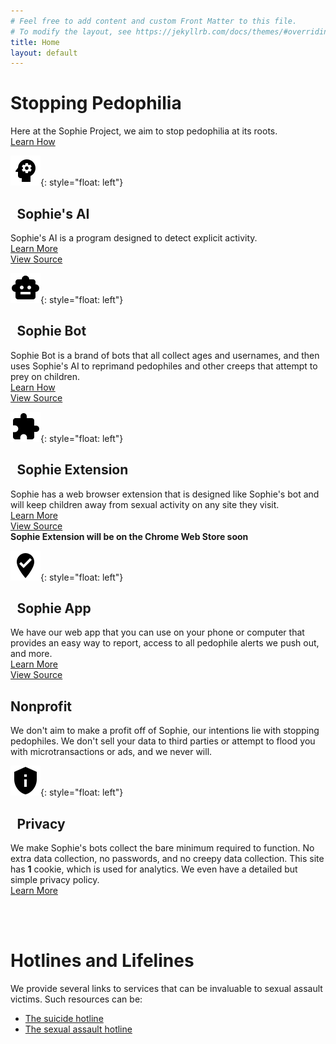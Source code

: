 ```yaml
---
# Feel free to add content and custom Front Matter to this file.
# To modify the layout, see https://jekyllrb.com/docs/themes/#overriding-theme-defaults
title: Home
layout: default
---
```

# Stopping Pedophilia
Here at the Sophie Project, we aim to stop pedophilia at its roots. <br/>
[Learn How](/about)

![AI](assets/ai.svg){: style="float: left"}
##  Sophie's AI
Sophie's AI is a program designed to detect explicit activity. <br/>
[Learn More](/ai) <br/>
[View Source](https://github.com/sophieproject/sophie-ai-model)

![Bot](assets/bot.svg){: style="float: left"}
##  Sophie Bot
Sophie Bot is a brand of bots that all collect ages and usernames, and then uses Sophie's AI to reprimand pedophiles and other creeps that attempt to prey on children. <br/>
[Learn How](/bot) <br/>
[View Source](https://github.com/sophieproject/sophiebot)


![Extension](assets/extension.svg){: style="float: left"}
##  Sophie Extension
Sophie has a web browser extension that is designed like Sophie's bot and will keep children away from sexual activity on any site they visit. <br/>
[Learn More](/extension) <br/>
[View Source](https://github.com/sophieproject/sophieextension) <br/>
**Sophie Extension will be on the Chrome Web Store soon**


![App](assets/app.svg){: style="float: left"}
##  Sophie App
We have our web app that you can use on your phone or computer that provides an easy way to report, access to all pedophile alerts we push out, and more. <br/>
[Learn More](/app) <br/>
[View Source](https://github.com/sophieproject/sophieapp)

## Nonprofit
We don't aim to make a profit off of Sophie, our intentions lie with stopping pedophiles. We don't sell your data to third parties or attempt to flood you with microtransactions or ads, and we never will.


![Privacy](assets/privacy.svg){: style="float: left"}
##  Privacy
We make Sophie's bots collect the bare minimum required to function. No extra data collection, no passwords, and no creepy data collection. This site has **1** cookie, which is used for analytics. We even have a detailed but simple privacy policy. <br/>
[Learn More](/privacy)

<br/>
<br/>

# Hotlines and Lifelines
We provide several links to services that can be invaluable to sexual assault victims. Such resources can be:
- <a href="tel:1-800-273-8255"> The suicide hotline </a>
- <a href="https://rainn.org/about-national-sexual-assault-telephone-hotline"> The sexual assault hotline </a>